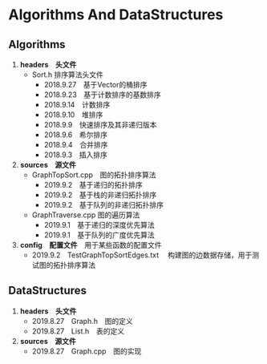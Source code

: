 # Algorithms And DataStructures
## Algorithms
1. **headers&emsp;头文件**
    - Sort.h 排序算法头文件
        - 2018.9.27&emsp;基于Vector的桶排序
        - 2018.9.23&emsp;基于计数排序的基数排序
        - 2018.9.14&emsp;计数排序
        - 2018.9.10&emsp;堆排序
        - 2018.9.9&emsp;快速排序及其非递归版本
        - 2018.9.6&emsp;希尔排序
        - 2018.9.4&emsp;合并排序
        - 2018.9.3&emsp;插入排序
2. **sources&emsp;源文件**
    - GraphTopSort.cpp&emsp;图的拓扑排序算法
        - 2019.9.2&emsp;基于递归的拓扑排序
        - 2019.9.2&emsp;基于栈的非递归拓扑排序
        - 2019.9.2&emsp;基于队列的非递归拓扑排序
    - GraphTraverse.cpp 图的遍历算法
        - 2019.9.1&emsp;基于递归的深度优先算法
        - 2019.9.1&emsp;基于队列的广度优先算法
3. **config&emsp;配置文件**&emsp;用于某些函数的配置文件
    - 2019.9.2&emsp;TestGraphTopSortEdges.txt &emsp;构建图的边数据存储，用于测试图的拓扑排序算法
## DataStructures
1. **headers&emsp;头文件**
    - 2019.8.27&emsp;Graph.h&emsp;图的定义
    - 2019.8.27&emsp;List.h&emsp;表的定义
2. **sources&emsp;源文件**
    - 2019.8.27&emsp;Graph.cpp&emsp;图的实现
        


